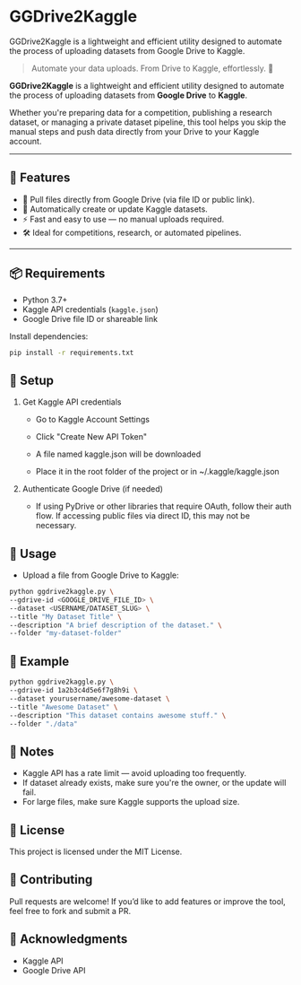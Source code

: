 # GGDrive2Kaggle
GGDrive2Kaggle is a lightweight and efficient utility designed to automate the process of uploading datasets from Google Drive to Kaggle.

> Automate your data uploads. From Drive to Kaggle, effortlessly. 🚀

**GGDrive2Kaggle** is a lightweight and efficient utility designed to automate the process of uploading datasets from **Google Drive** to **Kaggle**.

Whether you're preparing data for a competition, publishing a research dataset, or managing a private dataset pipeline, this tool helps you skip the manual steps and push data directly from your Drive to your Kaggle account.

---

## 🔧 Features

- 📁 Pull files directly from Google Drive (via file ID or public link).
- 🧠 Automatically create or update Kaggle datasets.
- ⚡ Fast and easy to use — no manual uploads required.
- 🛠️ Ideal for competitions, research, or automated pipelines.

---

## 📦 Requirements

- Python 3.7+
- Kaggle API credentials (`kaggle.json`)
- Google Drive file ID or shareable link

Install dependencies:
```bash
pip install -r requirements.txt
```

## 🔐 Setup

  1. Get Kaggle API credentials
     
      - Go to Kaggle Account Settings
      
      - Click "Create New API Token"
      
      - A file named kaggle.json will be downloaded
      
      - Place it in the root folder of the project or in ~/.kaggle/kaggle.json

  3. Authenticate Google Drive (if needed)
      - If using PyDrive or other libraries that require OAuth, follow their auth flow. If accessing public files via direct ID, this may not be necessary.


## 🚀 Usage

  - Upload a file from Google Drive to Kaggle:
  ```bash
  python ggdrive2kaggle.py \
  --gdrive-id <GOOGLE_DRIVE_FILE_ID> \
  --dataset <USERNAME/DATASET_SLUG> \
  --title "My Dataset Title" \
  --description "A brief description of the dataset." \
  --folder "my-dataset-folder"
  ```

## 📁 Example
  ```bash
  python ggdrive2kaggle.py \
  --gdrive-id 1a2b3c4d5e6f7g8h9i \
  --dataset yourusername/awesome-dataset \
  --title "Awesome Dataset" \
  --description "This dataset contains awesome stuff." \
  --folder "./data"
  ```

## 📌 Notes
  - Kaggle API has a rate limit — avoid uploading too frequently.
  - If dataset already exists, make sure you're the owner, or the update will fail.
  - For large files, make sure Kaggle supports the upload size.

## 📄 License
This project is licensed under the MIT License.

## 🤝 Contributing
Pull requests are welcome! If you’d like to add features or improve the tool, feel free to fork and submit a PR.

## 🙌 Acknowledgments
  - Kaggle API
  - Google Drive API
